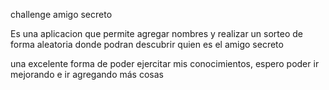 challenge amigo secreto

Es una aplicacion que permite agregar nombres y realizar un sorteo de forma aleatoria donde podran descubrir quien es el amigo secreto

una excelente forma de poder ejercitar mis conocimientos, espero poder ir mejorando e ir agregando más cosas
